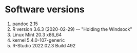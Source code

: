 # Software versions

1. pandoc 2.15
2. R version 3.6.3 (2020-02-29) -- "Holding the Windsock"
3. Linux Mint 20.3 x86_64
4. kernel 5.4.0-107-generic
5. R-Studio 2022.02.3 Build 492
